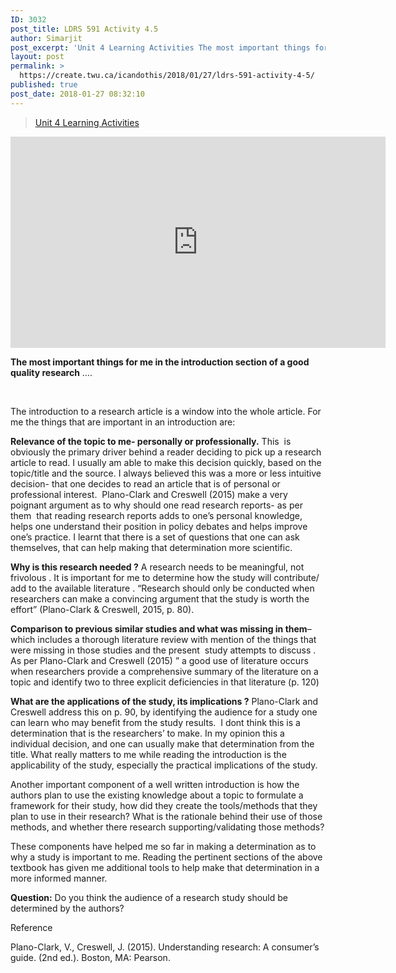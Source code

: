 ```yaml
---
ID: 3032
post_title: LDRS 591 Activity 4.5
author: Simarjit
post_excerpt: 'Unit 4 Learning Activities The most important things for me in the introduction section of a good quality research &hellip;. &nbsp; The introduction to a research article is a window into the whole article. For me the things that are important in an introduction are: Relevance of the topic to me- personally or professionally.&nbsp;This&nbsp; is [&hellip;]'
layout: post
permalink: >
  https://create.twu.ca/icandothis/2018/01/27/ldrs-591-activity-4-5/
published: true
post_date: 2018-01-27 08:32:10
---
```

<blockquote class="wp-embedded-content" data-secret="b7ETzsWwNn"><a href="https://create.twu.ca/ldrs591-sp18/unit-4-learning-activities/">Unit 4 Learning Activities</a></p></blockquote>



<iframe class="wp-embedded-content" sandbox="allow-scripts" security="restricted" src="https://create.twu.ca/ldrs591-sp18/unit-4-learning-activities/embed/#?secret=b7ETzsWwNn" data-secret="b7ETzsWwNn" width="600" height="338" title="&#8220;Unit 4 Learning Activities&#8221; &#8212; Leadership 591: Scholarly Inquiry" frameborder="0" marginwidth="0" marginheight="0" scrolling="no"></iframe>

<strong>The most important things for me in the introduction section of a good quality research</strong> &#8230;.

&nbsp;

The introduction to a research article is a window into the whole article. For me the things that are important in an introduction are:

<strong>Relevance of the topic to me- personally or professionally.</strong> This  is obviously the primary driver behind a reader deciding to pick up a research article to read. I usually am able to make this decision quickly, based on the topic/title and the source. I always believed this was a more or less intuitive decision- that one decides to read an article that is of personal or professional interest.  Plano-Clark and Creswell (2015) make a very poignant argument as to why should one read research reports- as per them  that reading research reports adds to one&#8217;s personal knowledge, helps one understand their position in policy debates and helps improve one&#8217;s practice. I learnt that there is a set of questions that one can ask themselves, that can help making that determination more scientific.

<strong>Why is this research needed ?</strong> A research needs to be meaningful, not frivolous . It is important for me to determine how the study will contribute/ add to the available literature . &#8220;Research should only be conducted when researchers can make a convincing argument that the study is worth the effort&#8221; (Plano-Clark &amp; Creswell, 2015, p. 80).

<strong>Comparison to previous similar studies and what was missing in them</strong>&#8211; which includes a thorough literature review with mention of the things that were missing in those studies and the present  study attempts to discuss . As per Plano-Clark and Creswell (2015) &#8221; a good use of literature occurs when researchers provide a comprehensive summary of the literature on a topic and identify two to three explicit deficiencies in that literature (p. 120)

<strong>What are the applications of the study, its implications ?</strong> Plano-Clark and Creswell address this on p. 90, by identifying the audience for a study one can learn who may benefit from the study results.  I dont think this is a determination that is the researchers&#8217; to make. In my opinion this a individual decision, and one can usually make that determination from the title. What really matters to me while reading the introduction is the applicability of the study, especially the practical implications of the study.

Another important component of a well written introduction is how the authors plan to use the existing knowledge about a topic to formulate a framework for their study, how did they create the tools/methods that they plan to use in their research? What is the rationale behind their use of those methods, and whether there research supporting/validating those methods?

These components have helped me so far in making a determination as to why a study is important to me. Reading the pertinent sections of the above textbook has given me additional tools to help make that determination in a more informed manner.

<strong>Question:</strong> Do you think the audience of a research study should be determined by the authors?

Reference

Plano-Clark, V., Creswell, J. (2015). Understanding research: A consumer’s guide. (2nd ed.). Boston, MA: Pearson.